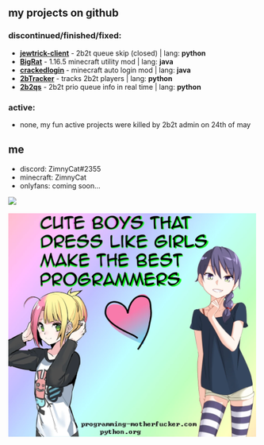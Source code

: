 ## my projects on github

### discontinued/finished/fixed:

- [**jewtrick-client**](https://github.com/ZimnyCat/jewtrick-client) - 2b2t queue skip (closed) | lang: **python**
- [**BigRat**](https://github.com/ZimnyCat/BigRat) - 1.16.5 minecraft utility mod | lang: **java**
- [**crackedlogin**](https://github.com/ZimnyCat/crackedlogin) - minecraft auto login mod | lang: **java**
- [**2bTracker**](https://github.com/ZimnyCat/2bTracker) - tracks 2b2t players | lang: **python**
- [**2b2qs**](https://github.com/ZimnyCat/2b2qs) - 2b2t prio queue info in real time | lang: **python**

### active:

- none, my fun active projects were killed by 2b2t admin on 24th of may

## me

- discord: ZimnyCat#2355
- minecraft: ZimnyCat
- onlyfans: coming soon...

![](https://komarev.com/ghpvc/?username=ZimnyCat)

<img src="cute.png" width="500"/>
